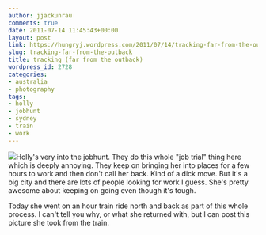 ```yaml
---
author: jjackunrau
comments: true
date: 2011-07-14 11:45:43+00:00
layout: post
link: https://hungryj.wordpress.com/2011/07/14/tracking-far-from-the-outback/
slug: tracking-far-from-the-outback
title: tracking (far from the outback)
wordpress_id: 2728
categories:
- australia
- photography
tags:
- holly
- jobhunt
- sydney
- train
- work
---
```


![](https://lh6.googleusercontent.com/-medcIUAfVNE/Th5ngq9xThI/AAAAAAAAAcY/5ToqnCLWYpA/s912/IMAG0044.jpg)Holly's very into the jobhunt. They do this whole "job trial" thing here which is deeply annoying. They keep on bringing her into places for a few hours to work and then don't call her back. Kind of a dick move. But it's a big city and there are lots of people looking for work I guess. She's pretty awesome about keeping on going even though it's tough.

Today she went on an hour train ride north and back as part of this whole process. I can't tell you why, or what she returned with, but I can post this picture she took from the train.
